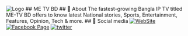 ![Logo](https://metvbd.com/wp-content/uploads/2021/10/Original-logo.png) ## ME TV BD ## 🚀 About The fastest-growing Bangla IP TV titled ME-TV BD offers to know latest National stories, Sports, Entertainment, Features, Opinion, Tech & more. ## 🔗 Social media [![WebSite](https://img.shields.io/badge/Website-000?style=for-the-badge&logo=ko-fi&logoColor=white)](https://metvbd.com/) [![Facebook Page](https://img.shields.io/badge/fbpage-0A66C2?style=for-the-badge&logo=linkedin&logoColor=white)](https://www.facebook.com/) [![twitter](https://img.shields.io/badge/Twitter-1DA1F2?style=for-the-badge&logo=twitter&logoColor=white)](https://twitter.com/) 
